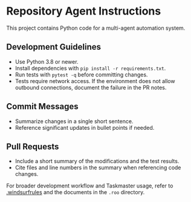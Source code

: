 # Repository Agent Instructions

This project contains Python code for a multi-agent automation system.

## Development Guidelines

- Use Python 3.8 or newer.
- Install dependencies with `pip install -r requirements.txt`.
- Run tests with `pytest -q` before committing changes.
- Tests require network access. If the environment does not allow outbound
  connections, document the failure in the PR notes.

## Commit Messages

- Summarize changes in a single short sentence.
- Reference significant updates in bullet points if needed.

## Pull Requests

- Include a short summary of the modifications and the test results.
- Cite files and line numbers in the summary when referencing code changes.

For broader development workflow and Taskmaster usage, refer to
[.windsurfrules](./.windsurfrules) and the documents in the `.roo` directory.
